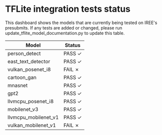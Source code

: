 # TFLite integration tests status

This dashboard shows the models that are currently being tested on IREE's
presubmits.  If any tests are added or changed, please run
update_tflite_model_documentation.py to update this table.

|       Model        |      Status        |
| ------------------ | ------------------ |
person_detect        | PASS ✓
east_text_detector   | PASS ✓
vulkan_posenet_i8    | FAIL ✗
cartoon_gan          | PASS ✓
mnasnet              | PASS ✓
gpt2                 | PASS ✓
llvmcpu_posenet_i8   | PASS ✓
mobilenet_v3         | PASS ✓
llvmcpu_mobilenet_v1 | PASS ✓
vulkan_mobilenet_v1  | FAIL ✗

